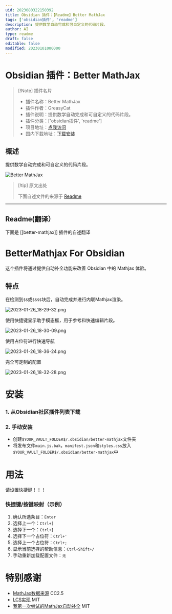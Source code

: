 ```yaml
---
uid: 2023080322150392
title: Obsidian 插件：【Readme】Better MathJax
tags: ['obsidian插件', 'readme']
description: 提供数学自动完成和可自定义的代码片段。
author: AI
type: readme
draft: false
editable: false
modified: 20230101000000
---
```


# Obsidian 插件：Better MathJax

> [!Note] 插件名片
> - 插件名称：Better MathJax
> - 插件作者：GreasyCat
> - 插件说明：提供数学自动完成和可自定义的代码片段。
> - 插件分类：['obsidian插件', 'readme']
> - 项目地址：[点我访问](https://github.com/greasycat/BetterMathjax)
> - 国内下载地址：[下载安装](https://pkmer.cn/products/plugin/pluginMarket/?better-mathjax)

## 概述

提供数学自动完成和可自定义的代码片段。

![Better MathJax](https://cdn.pkmer.cn/covers/better-mathjax.png!pkmer)

> [!tip] 原文出处
> 
>下面自述文件的来源于 [Readme](https://ghproxy.net/https://raw.githubusercontent.com/greasycat/BetterMathjax/master/README.md)
> 

---

## Readme(翻译）

下面是 [[better-mathjax]] 插件的自述翻译


# BetterMathjax For Obsidian
这个插件将通过提供自动补全功能来改善 Obsidian 中的 Mathjax 体验。

## 特点
在检测到`$$`或`$$$$`块后，自动完成并进行内联Mathjax渲染。

![2023-01-26_18-29-32.png](https://s2.loli.net/2023/01/27/gCUNFnHspqAE8e7.png)

使用快捷键显示助手模态框，用于参考和快速编辑片段。

![2023-01-26_18-30-09.png](https://s2.loli.net/2023/01/27/J3QwytrSPloOYiK.png)

使用占位符进行快速导航

![2023-01-26_18-36-24.png](https://s2.loli.net/2023/01/27/GdQ7wLEYeA1Xtnl.png)

完全可定制的配置

![2023-01-26_18-32-28.png](https://s2.loli.net/2023/01/27/a25ItcnyXQJPMsS.png)

# 安装

### 1. 从Obsidian社区插件列表下载

### 2. 手动安装
- 创建`$YOUR_VAULT_FOLDER$/.obsidian/better-mathjax`文件夹
- 将发布文件`main.js.bak`，`manifest.json`和`styles.css`放入`$YOUR_VAULT_FOLDER$/.obsidian/better-mathjax`中

# 用法

请设置快捷键！！！

### 快捷键/按键映射（示例）

1. 确认所选条目：`Enter`
2. 选择上一个：`Ctrl+[`
3. 选择下一个：`Ctrl+]`
4. 选择下一个占位符：`Ctrl+'`
5. 选择上一个占位符：`Ctrl+;`
6. 显示当前选择的帮助信息：`Ctrl+Shift+/`
7. 手动重新加载配置文件：`无`

# 特别感谢
- [MathJax数据来源](https://www.onemathematicalcat.org/MathJaxDocumentation/TeXSyntax.htm) CC2.5
- [LCS实现](https://github.com/jeancroy/FuzzySearch) MIT
- [我第一次尝试的MathJax自动补全](https://github.com/greasycat/BetterLatexForObsidian) MIT



